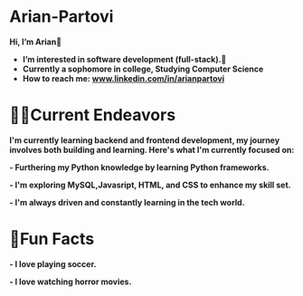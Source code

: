 # Arian-Partovi
 <b>Hi, I’m Arian👋<b>
 
- I’m interested in software development (full-stack).👀 
- Currently a sophomore in college, Studying Computer Science
- How to reach me: www.linkedin.com/in/arianpartovi
  
<h1> <b>👨‍💻Current Endeavors </b></h1>
<p> I'm currently learning backend and frontend development, my journey involves both building and learning. Here's what I'm currently focused on: </p>
<p> - Furthering my Python knowledge by learning Python frameworks. </p>
<p> - I'm exploring MySQL,Javasript, HTML, and CSS to enhance my skill set.</p>
<p> - I'm always driven and constantly learning in the tech world. </p>

<h1> <b>🌟Fun Facts</b></h1> 
<p> - I love playing soccer. </p>
<p> - I love watching horror movies. </p>

<!---
jhevtech/jhevtech is a ✨ special ✨ repository because its `README.md` (this file) appears on your GitHub profile.
You can click the Preview link to take a look at your changes.
--->
